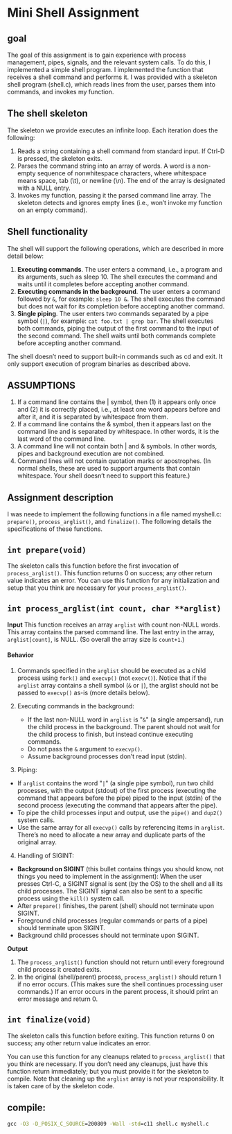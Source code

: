 # Mini Shell Assignment
## goal
The goal of this assignment is to gain experience with process management, pipes, signals, and the
relevant system calls. To do this, I implemented a simple shell program. I implemented
the function that receives a shell command and performs it. I was provided with a skeleton shell program
(shell.c), which reads lines from the user, parses them into commands, and invokes my function.

## The shell skeleton
The skeleton we provide executes an infinite loop. Each iteration does the following:
1. Reads a string containing a shell command from standard input. If Ctrl-D is pressed, the skeleton
exits.
2. Parses the command string into an array of words. A word is a non-empty sequence of nonwhitespace characters, where whitespace means space, tab (\t), or newline (\n). The end of the
array is designated with a NULL entry.
3. Invokes my function, passing it the parsed command line array. The skeleton detects and ignores
empty lines (i.e., won’t invoke my function on an empty command).

##  Shell functionality
The shell will support the following operations, which are described in more detail below:
1. **Executing commands**. The user enters a command, i.e., a program and its arguments, such as
sleep 10. The shell executes the command and waits until it completes before accepting another
command.
2. **Executing commands in the background**. The user enters a command followed by `&`, for
example: `sleep 10 &`. The shell executes the command but does not wait for its completion
before accepting another command.
3. **Single piping**. The user enters two commands separated by a pipe symbol (`|`), for example:
`cat foo.txt | grep bar`. The shell executes both commands, piping the output of the first
command to the input of the second command. The shell waits until both commands complete
before accepting another command.

The shell doesn’t need to support built-in commands such as cd and exit. It only support
execution of program binaries as described above.

## ASSUMPTIONS
1. If a command line contains the | symbol, then (1) it appears only once and (2) it is correctly
placed, i.e., at least one word appears before and after it, and it is separated by whitespace from
them.
2. If a command line contains the & symbol, then it appears last on the command line and is
separated by whitespace. In other words, it is the last word of the command line.
3. A command line will not contain both | and & symbols. In other words, pipes and background
execution are not combined.
4. Command lines will not contain quotation marks or apostrophes. (In normal shells, these are
used to support arguments that contain whitespace. Your shell doesn’t need to support this
feature.)
## Assignment description
I was neede to implement the following functions in a file named myshell.c: `prepare()`, `process_arglist()`,
and `finalize()`. The following details the specifications of these functions.
## `int prepare(void)`
The skeleton calls this function before the first invocation of `process_arglist()`. This function
returns 0 on success; any other return value indicates an error.
You can use this function for any initialization and setup that you think are necessary for your
`process_arglist()`.

## `int process_arglist(int count, char **arglist)`
**Input** This function receives an array `arglist` with count non-NULL words. This array contains
the parsed command line. The last entry in the array, `arglist[count]`, is NULL. (So overall the
array size is `count+1`.)

#### Behavior
1. Commands specified in the `arglist` should be executed as a child process using `fork()` and
`execvp()` (not `execv()`). Notice that if the `arglist` array contains a shell symbol (`&` or `|`), the
arglist should not be passed to `execvp()` as-is (more details below).
2. Executing commands in the background:
    * If the last non-NULL word in `arglist` is "`&`" (a single ampersand), run the child process
    in the background. The parent should not wait for the child process to finish, but instead
    continue executing commands.
    * Do not pass the `&` argument to `execvp()`.
    * Assume background processes don’t read input (stdin).

3. Piping:
* If `arglist` contains the word "`|`" (a single pipe symbol), run two child processes, with the
output (stdout) of the first process (executing the command that appears before the pipe)
piped to the input (stdin) of the second process (executing the command that appears after
the pipe).
* To pipe the child processes input and output, use the `pipe()` and `dup2()` system calls.
* Use the same array for all `execvp()` calls by referencing items in `arglist`. There’s no need
to allocate a new array and duplicate parts of the original array.
4. Handling of SIGINT:

* **Background on SIGINT** (this bullet contains things you should know, not things you
need to implement in the assignment): When the user presses Ctrl-C, a SIGINT signal is sent
(by the OS) to the shell and all its child processes. The SIGINT signal can also be sent to a
specific process using the `kill()` system call. 
* After `prepare()` finishes, the parent (shell) should not terminate upon SIGINT.
* Foreground child processes (regular commands or parts of a pipe) should terminate upon
SIGINT.
* Background child processes should not terminate upon SIGINT.

**Output**
1. The `process_arglist()` function should not return until every foreground child process it
created exits.
2. In the original (shell/parent) process, `process_arglist()` should return 1 if no error occurs.
(This makes sure the shell continues processing user commands.) If an error occurs in the parent
process, it should print an error message and return 0.

## ```int finalize(void)```
The skeleton calls this function before exiting. This function returns 0 on success; any other return
value indicates an error.

You can use this function for any cleanups related to `process_arglist()` that you think are
necessary. If you don’t need any cleanups, just have this function return immediately; but you
must provide it for the skeleton to compile. Note that cleaning up the `arglist` array is not your
responsibility. It is taken care of by the skeleton code.

## compile:
```cmd
gcc -O3 -D_POSIX_C_SOURCE=200809 -Wall -std=c11 shell.c myshell.c
```